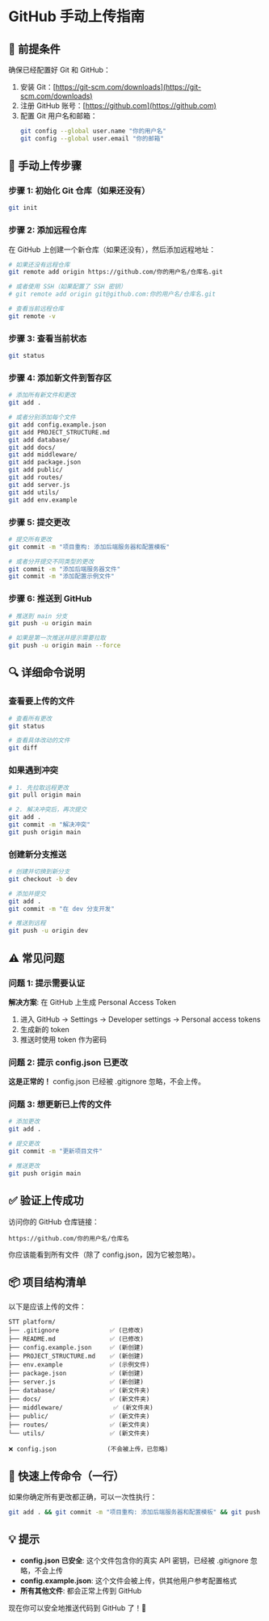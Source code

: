 # GitHub 手动上传指南

## 📝 前提条件

确保已经配置好 Git 和 GitHub：
1. 安装 Git：[https://git-scm.com/downloads](https://git-scm.com/downloads)
2. 注册 GitHub 账号：[https://github.com](https://github.com)
3. 配置 Git 用户名和邮箱：
   ```bash
   git config --global user.name "你的用户名"
   git config --global user.email "你的邮箱"
   ```

## 🚀 手动上传步骤

### 步骤 1: 初始化 Git 仓库（如果还没有）

```bash
git init
```

### 步骤 2: 添加远程仓库

在 GitHub 上创建一个新仓库（如果还没有），然后添加远程地址：

```bash
# 如果还没有远程仓库
git remote add origin https://github.com/你的用户名/仓库名.git

# 或者使用 SSH（如果配置了 SSH 密钥）
# git remote add origin git@github.com:你的用户名/仓库名.git

# 查看当前远程仓库
git remote -v
```

### 步骤 3: 查看当前状态

```bash
git status
```

### 步骤 4: 添加新文件到暂存区

```bash
# 添加所有新文件和更改
git add .

# 或者分别添加每个文件
git add config.example.json
git add PROJECT_STRUCTURE.md
git add database/
git add docs/
git add middleware/
git add package.json
git add public/
git add routes/
git add server.js
git add utils/
git add env.example
```

### 步骤 5: 提交更改

```bash
# 提交所有更改
git commit -m "项目重构: 添加后端服务器和配置模板"

# 或者分开提交不同类型的更改
git commit -m "添加后端服务器文件"
git commit -m "添加配置示例文件"
```

### 步骤 6: 推送到 GitHub

```bash
# 推送到 main 分支
git push -u origin main

# 如果是第一次推送并提示需要拉取
git push -u origin main --force
```

## 🔍 详细命令说明

### 查看要上传的文件

```bash
# 查看所有更改
git status

# 查看具体改动的文件
git diff
```

### 如果遇到冲突

```bash
# 1. 先拉取远程更改
git pull origin main

# 2. 解决冲突后，再次提交
git add .
git commit -m "解决冲突"
git push origin main
```

### 创建新分支推送

```bash
# 创建并切换到新分支
git checkout -b dev

# 添加并提交
git add .
git commit -m "在 dev 分支开发"

# 推送到远程
git push -u origin dev
```

## ⚠️ 常见问题

### 问题 1: 提示需要认证

**解决方案**: 在 GitHub 上生成 Personal Access Token
1. 进入 GitHub → Settings → Developer settings → Personal access tokens
2. 生成新的 token
3. 推送时使用 token 作为密码

### 问题 2: 提示 config.json 已更改

**这是正常的！** config.json 已经被 .gitignore 忽略，不会上传。

### 问题 3: 想更新已上传的文件

```bash
# 添加更改
git add .

# 提交更改
git commit -m "更新项目文件"

# 推送更改
git push origin main
```

## ✅ 验证上传成功

访问你的 GitHub 仓库链接：
```
https://github.com/你的用户名/仓库名
```

你应该能看到所有文件（除了 config.json，因为它被忽略）。

## 📦 项目结构清单

以下是应该上传的文件：

```
STT platform/
├── .gitignore              ✅ (已修改)
├── README.md               ✅ (已修改)
├── config.example.json     ✅ (新创建)
├── PROJECT_STRUCTURE.md    ✅ (新创建)
├── env.example             ✅ (示例文件)
├── package.json            ✅ (新创建)
├── server.js               ✅ (新创建)
├── database/               ✅ (新文件夹)
├── docs/                   ✅ (新文件夹)
├── middleware/              ✅ (新文件夹)
├── public/                 ✅ (新文件夹)
├── routes/                 ✅ (新文件夹)
└── utils/                  ✅ (新文件夹)

❌ config.json              (不会被上传，已忽略)
```

## 🎯 快速上传命令（一行）

如果你确定所有更改都正确，可以一次性执行：

```bash
git add . && git commit -m "项目重构: 添加后端服务器和配置模板" && git push -u origin main
```

## 💡 提示

- **config.json 已安全**: 这个文件包含你的真实 API 密钥，已经被 .gitignore 忽略，不会上传
- **config.example.json**: 这个文件会被上传，供其他用户参考配置格式
- **所有其他文件**: 都会正常上传到 GitHub

现在你可以安全地推送代码到 GitHub 了！🚀

